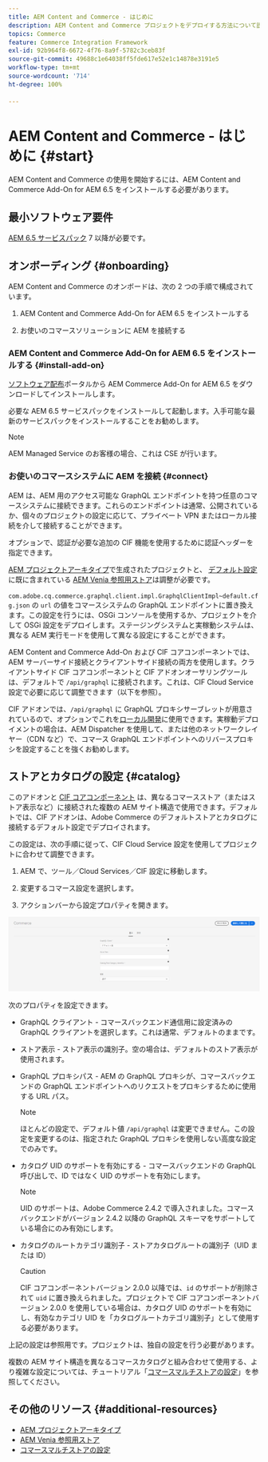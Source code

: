 ```yaml
---
title: AEM Content and Commerce - はじめに
description: AEM Content and Commerce プロジェクトをデプロイする方法について説明します。
topics: Commerce
feature: Commerce Integration Framework
exl-id: 92b964f8-6672-4f76-8a9f-5782c3ceb83f
source-git-commit: 49688c1e64038ff5fde617e52e1c14878e3191e5
workflow-type: tm+mt
source-wordcount: '714'
ht-degree: 100%

---
```


# AEM Content and Commerce - はじめに {#start}

AEM Content and Commerce の使用を開始するには、AEM Content and Commerce Add-On for AEM 6.5 をインストールする必要があります。

## 最小ソフトウェア要件

[AEM 6.5 サービスパック](https://experience.adobe.com/#/downloads/content/software-distribution/en/aem.html) 7 以降が必要です。

## オンボーディング  {#onboarding}

AEM Content and Commerce のオンボードは、次の 2 つの手順で構成されています。

1. AEM Content and Commerce Add-On for AEM 6.5 をインストールする

2. お使いのコマースソリューションに AEM を接続する

### AEM Content and Commerce Add-On for AEM 6.5 をインストールする {#install-add-on}

[ソフトウェア配布](https://experience.adobe.com/#/downloads/content/software-distribution/en/aem.html)ポータルから AEM Commerce Add-On for AEM 6.5 をダウンロードしてインストールします。

必要な AEM 6.5 サービスパックをインストールして起動します。入手可能な最新のサービスパックをインストールすることをお勧めします。

>[!NOTE]
>
>AEM Managed Service のお客様の場合、これは CSE が行います。

### お使いのコマースシステムに AEM を接続 {#connect}

AEM は、AEM 用のアクセス可能な GraphQL エンドポイントを持つ任意のコマースシステムに接続できます。これらのエンドポイントは通常、公開されているか、個々のプロジェクトの設定に応じて、プライベート VPN またはローカル接続を介して接続することができます。

オプションで、認証が必要な追加の CIF 機能を使用するために認証ヘッダーを指定できます。

[AEM プロジェクトアーキタイプ](https://github.com/adobe/aem-project-archetype)で生成されたプロジェクトと、 [デフォルト設定](https://github.com/adobe/aem-cif-guides-venia/blob/main/ui.config/src/main/content/jcr_root/apps/venia/osgiconfig/config/com.adobe.cq.commerce.graphql.client.impl.GraphqlClientImpl~default.cfg.json)に既に含まれている [AEM Venia 参照用ストア](https://github.com/adobe/aem-cif-guides-venia)は調整が必要です。

`com.adobe.cq.commerce.graphql.client.impl.GraphqlClientImpl~default.cfg.json` の `url` の値をコマースシステムの GraphQL エンドポイントに置き換えます。この設定を行うには、OSGi コンソールを使用するか、プロジェクトを介して OSGi 設定をデプロイします。ステージングシステムと実稼動システムは、異なる AEM 実行モードを使用して異なる設定にすることができます。

AEM Content and Commerce Add-On および CIF コアコンポーネントでは、AEM サーバーサイド接続とクライアントサイド接続の両方を使用します。クライアントサイド CIF コアコンポーネントと CIF アドオンオーサリングツールは、デフォルトで `/api/graphql` に接続されます。これは、CIF Cloud Service 設定で必要に応じて調整できます（以下を参照）。

CIF アドオンでは、`/api/graphql` に GraphQL プロキシサーブレットが用意されているので、オプションでこれを[ローカル開発](develop.md)に使用できます。実稼動デプロイメントの場合は、AEM Dispatcher を使用して、または他のネットワークレイヤー（CDN など）で、コマース GraphQL エンドポイントへのリバースプロキシを設定することを強くお勧めします。

## ストアとカタログの設定 {#catalog}

このアドオンと [CIF コアコンポーネント](https://github.com/adobe/aem-core-cif-components) は、異なるコマースストア（またはストア表示など）に接続された複数の AEM サイト構造で使用できます。デフォルトでは、CIF アドオンは、Adobe Commerce のデフォルトストアとカタログに接続するデフォルト設定でデプロイされます。

この設定は、次の手順に従って、CIF Cloud Service 設定を使用してプロジェクトに合わせて調整できます。

1. AEM で、ツール／Cloud Services／CIF 設定に移動します。

2. 変更するコマース設定を選択します。

3. アクションバーから設定プロパティを開きます。

![CIF Cloud Services の設定](/help/commerce/cif/assets/cif-cloud-service-config.png)

次のプロパティを設定できます。

- GraphQL クライアント - コマースバックエンド通信用に設定済みの GraphQL クライアントを選択します。これは通常、デフォルトのままです。
- ストア表示 - ストア表示の識別子。空の場合は、デフォルトのストア表示が使用されます。
- GraphQL プロキシパス - AEM の GraphQL プロキシが、コマースバックエンドの GraphQL エンドポイントへのリクエストをプロキシするために使用する URL パス。

  >[!NOTE]
  >
  >ほとんどの設定で、デフォルト値 `/api/graphql` は変更できません。この設定を変更するのは、指定された GraphQL プロキシを使用しない高度な設定でのみです。

- カタログ UID のサポートを有効にする - コマースバックエンドの GraphQL 呼び出しで、ID ではなく UID のサポートを有効にします。

  >[!NOTE]
  >
  >UID のサポートは、Adobe Commerce 2.4.2 で導入されました。コマースバックエンドがバージョン 2.4.2 以降の GraphQL スキーマをサポートしている場合にのみ有効にします。

- カタログのルートカテゴリ識別子 - ストアカタログルートの識別子（UID または ID）

  >[!CAUTION]
  >
  >CIF コアコンポーネントバージョン 2.0.0 以降では、`id` のサポートが削除されて `uid` に置き換えられました。プロジェクトで CIF コアコンポーネントバージョン 2.0.0 を使用している場合は、カタログ UID のサポートを有効にし、有効なカテゴリ UID を「カタログルートカテゴリ識別子」として使用する必要があります。

上記の設定は参照用です。プロジェクトは、独自の設定を行う必要があります。

複数の AEM サイト構造を異なるコマースカタログと組み合わせて使用する、より複雑な設定については、チュートリアル「[コマースマルチストアの設定](configuring/multi-store-setup.md)」を参照してください。

## その他のリソース {#additional-resources}

- [AEM プロジェクトアーキタイプ](https://github.com/adobe/aem-project-archetype)
- [AEM Venia 参照用ストア](https://github.com/adobe/aem-cif-guides-venia)
- [コマースマルチストアの設定](configuring/multi-store-setup.md)
